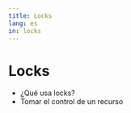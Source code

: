 ```yaml
---
title: Locks
lang: es
in: locks
---
```



# Locks

- ¿Qué usa locks?
- Tomar el control de un recurso